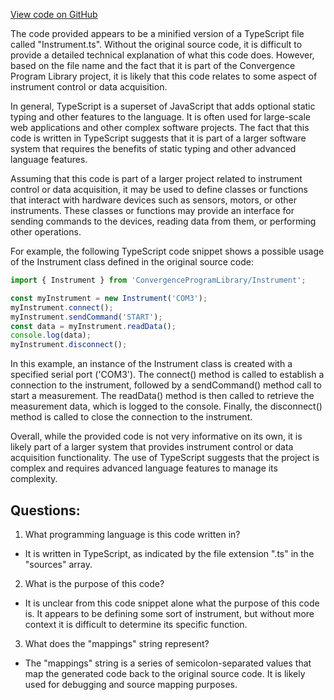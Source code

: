 [View code on GitHub](https://github.com/convergence-rfq/convergence-program-library/rfq/js/generated/types/Instrument.js.map)

The code provided appears to be a minified version of a TypeScript file called "Instrument.ts". Without the original source code, it is difficult to provide a detailed technical explanation of what this code does. However, based on the file name and the fact that it is part of the Convergence Program Library project, it is likely that this code relates to some aspect of instrument control or data acquisition.

In general, TypeScript is a superset of JavaScript that adds optional static typing and other features to the language. It is often used for large-scale web applications and other complex software projects. The fact that this code is written in TypeScript suggests that it is part of a larger software system that requires the benefits of static typing and other advanced language features.

Assuming that this code is part of a larger project related to instrument control or data acquisition, it may be used to define classes or functions that interact with hardware devices such as sensors, motors, or other instruments. These classes or functions may provide an interface for sending commands to the devices, reading data from them, or performing other operations.

For example, the following TypeScript code snippet shows a possible usage of the Instrument class defined in the original source code:

```typescript
import { Instrument } from 'ConvergenceProgramLibrary/Instrument';

const myInstrument = new Instrument('COM3');
myInstrument.connect();
myInstrument.sendCommand('START');
const data = myInstrument.readData();
console.log(data);
myInstrument.disconnect();
```

In this example, an instance of the Instrument class is created with a specified serial port ('COM3'). The connect() method is called to establish a connection to the instrument, followed by a sendCommand() method call to start a measurement. The readData() method is then called to retrieve the measurement data, which is logged to the console. Finally, the disconnect() method is called to close the connection to the instrument.

Overall, while the provided code is not very informative on its own, it is likely part of a larger system that provides instrument control or data acquisition functionality. The use of TypeScript suggests that the project is complex and requires advanced language features to manage its complexity.
## Questions: 
 1. What programming language is this code written in?
- It is written in TypeScript, as indicated by the file extension ".ts" in the "sources" array.

2. What is the purpose of this code?
- It is unclear from this code snippet alone what the purpose of this code is. It appears to be defining some sort of instrument, but without more context it is difficult to determine its specific function.

3. What does the "mappings" string represent?
- The "mappings" string is a series of semicolon-separated values that map the generated code back to the original source code. It is likely used for debugging and source mapping purposes.